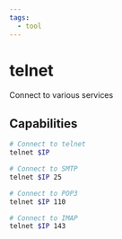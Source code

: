 ```yaml
---
tags:
  - tool
---
```

# telnet

Connect to various services

## Capabilities

```bash
# Connect to telnet
telnet $IP

# Connect to SMTP
telnet $IP 25

# Connect to POP3
telnet $IP 110

# Connect to IMAP
telnet $IP 143
```

